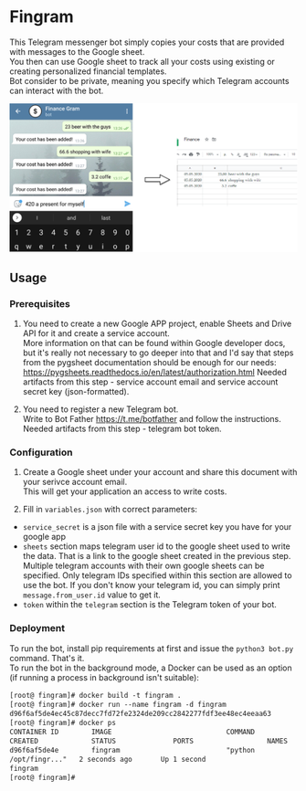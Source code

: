 # Fingram

This Telegram messenger bot simply copies your costs that are provided with messages to the Google sheet.  
You then can use Google sheet to track all your costs using existing or creating personalized financial templates.  
Bot consider to be private, meaning you specify which Telegram accounts can interact with the bot.

![Alt text](./examples/example.png "Usage example")


## Usage
### Prerequisites
1. You need to create a new Google APP project, enable Sheets and Drive API for it and create a service account.  
More information on that can be found within Google developer docs, but it's really not necessary to go deeper into that and I'd say that steps from the pygsheet documentation should be enough for our needs:  
https://pygsheets.readthedocs.io/en/latest/authorization.html
Needed artifacts from this step - service account email and service account secret key (json-formatted).  

2. You need to register a new Telegram bot.  
Write to Bot Father https://t.me/botfather and follow the instructions.  
Needed artifacts from this step - telegram bot token.  

### Configuration
1. Create a Google sheet under your account and share this document with your serivce account email.  
This will get your application an access to write costs.  

2. Fill in `variables.json` with correct parameters:  
* `service_secret` is a json file with a service secret key you have for your google app
* `sheets` section maps telegram user id to the google sheet used to write the data. That is a link to the google sheet created in the previous step. Multiple telegram accounts with their own google sheets can be specified. Only telegram IDs specified within this section are allowed to use the bot. If you don't know your telegram id, you can simply print `message.from_user.id` value to get it.
* `token` within the `telegram` section is the Telegram token of your bot.  

### Deployment
To run the bot, install pip requirements at first and issue the `python3 bot.py` command. That's it.  
To run the bot in the background mode, a Docker can be used as an option (if running a process in background isn't suitable):
```
[root@ fingram]# docker build -t fingram .
[root@ fingram]# docker run --name fingram -d fingram
d96f6af5de4ec45c87decc7fd72fe2324de209cc2842277fdf3ee48ec4eeaa63
[root@ fingram]# docker ps
CONTAINER ID        IMAGE                            COMMAND                  CREATED             STATUS              PORTS                  NAMES
d96f6af5de4e        fingram                          "python /opt/fingr..."   2 seconds ago       Up 1 second                                fingram
[root@ fingram]#
```
